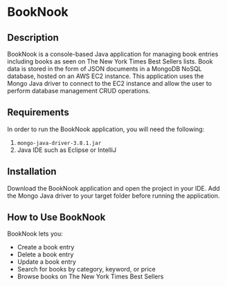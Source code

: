 # BookNook

## Description
BookNook is a console-based Java application for managing book entries including books as seen on The New York Times Best Sellers lists.
Book data is stored in the form of JSON documents in a MongoDB NoSQL database, hosted on an AWS EC2 instance. 
This application uses the Mongo Java driver to connect to the EC2 instance and allow the user to perform database management CRUD operations.

## Requirements
In order to run the BookNook application, you will need the following:
  
1. `mongo-java-driver-3.8.1.jar`
2. Java IDE such as Eclipse or IntelliJ

## Installation
Download the BookNook application and open the project in your IDE. Add the Mongo Java driver to your target folder before running the application.

## How to Use BookNook
BookNook lets you:

* Create a book entry
* Delete a book entry
* Update a book entry
* Search for books by category, keyword, or price
* Browse books on The New York Times Best Sellers
